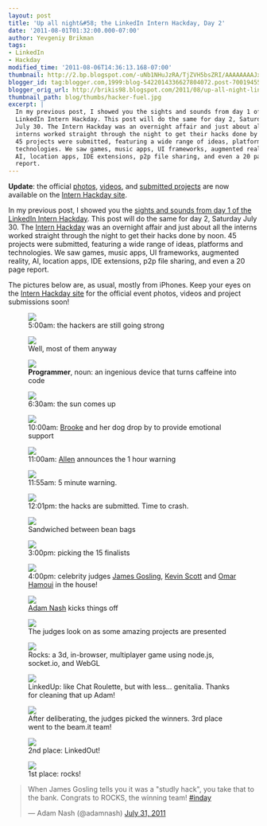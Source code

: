 ```yaml
---
layout: post
title: 'Up all night&#58; the LinkedIn Intern Hackday, Day 2'
date: '2011-08-01T01:32:00.000-07:00'
author: Yevgeniy Brikman
tags:
- LinkedIn
- Hackday
modified_time: '2011-08-06T14:36:13.168-07:00'
thumbnail: http://2.bp.blogspot.com/-uNb1NHuJzRA/TjZVH5bsZRI/AAAAAAAAJxA/scKJz54DITs/s72-c/IMG_0628.JPG
blogger_id: tag:blogger.com,1999:blog-5422014336627804072.post-7001945557527055189
blogger_orig_url: http://brikis98.blogspot.com/2011/08/up-all-night-linkedin-intern-hackday.html
thumbnail_path: blog/thumbs/hacker-fuel.jpg
excerpt: |
  In my previous post, I showed you the sights and sounds from day 1 of the 
  LinkedIn Intern Hackday. This post will do the same for day 2, Saturday 
  July 30. The Intern Hackday was an overnight affair and just about all the 
  interns worked straight through the night to get their hacks done by noon. 
  45 projects were submitted, featuring a wide range of ideas, platforms and 
  technologies. We saw games, music apps, UI frameworks, augmented reality, 
  AI, location apps, IDE extensions, p2p file sharing, and even a 20 page 
  report.
---
```


**Update**: the official [photos](http://hackday2011.linkedin.com/#pictures), 
[videos](http://hackday2011.linkedin.com/#%21video), and [submitted 
project](http://www.blogger.com/goog_443554179)*[s](http://hackday2011.linkedin.com/#%21projects)* 
are now available on the [Intern Hackday 
site](http://hackday2011.linkedin.com/).

In my previous post, I showed you the [sights and sounds from day 1 of the 
LinkedIn Intern 
Hackday](https://www.ybrikman.com/writing/2011/07/31/up-all-night-linkedin-intern-hackday/). 
This post will do the same for day 2, Saturday July 30. The [Intern 
Hackday](http://hackday2011.linkedin.com/) was an overnight affair and just 
about all the interns worked straight through the night to get their hacks 
done by noon. 45 projects were submitted, featuring a wide range of ideas, 
platforms and technologies. We saw games, music apps, UI frameworks, augmented 
reality, AI, location apps, IDE extensions, p2p file sharing, and even a 20 
page report. 

The pictures below are, as usual, mostly from iPhones. Keep your eyes on the 
[Intern Hackday site](http://hackday2011.linkedin.com/) for the official event 
photos, videos and project submissions soon! 

<figure>
  <a href="http://2.bp.blogspot.com/-uNb1NHuJzRA/TjZVH5bsZRI/AAAAAAAAJxA/scKJz54DITs/s1600/IMG_0628.JPG" target="_blank">
    <img src="http://2.bp.blogspot.com/-uNb1NHuJzRA/TjZVH5bsZRI/AAAAAAAAJxA/scKJz54DITs/s400/IMG_0628.JPG">
  </a>
  <figcaption>5:00am: the hackers are still going strong</figcaption>
</figure>
<figure>
  <a href="http://4.bp.blogspot.com/-wwo32PqKA0M/TjZVJIS98zI/AAAAAAAAJxI/qaSUuFuusgE/s1600/IMG_0630.JPG" target="_blank">
    <img src="http://4.bp.blogspot.com/-wwo32PqKA0M/TjZVJIS98zI/AAAAAAAAJxI/qaSUuFuusgE/s400/IMG_0630.JPG">
  </a>
  <figcaption>Well, most of them anyway</figcaption>
</figure>
<figure>
  <a href="http://3.bp.blogspot.com/-mSA64yGswLY/TjZXozvvjyI/AAAAAAAAJx0/SzdDpb0J9YE/s1600/hacker-fuel.jpg" target="_blank">
    <img src="http://3.bp.blogspot.com/-mSA64yGswLY/TjZXozvvjyI/AAAAAAAAJx0/SzdDpb0J9YE/s400/hacker-fuel.jpg">
  </a>
  <figcaption><b>Programmer</b>, noun: an ingenious device that turns caffeine into code</figcaption>
</figure>
<div class="separator" style="clear: both; text-align: center;"></div><figure>
  <a href="http://2.bp.blogspot.com/-CG2lDOkl6pg/TjZVKRku_DI/AAAAAAAAJxQ/qdPPDbeb50g/s1600/IMG_0632.JPG" target="_blank">
    <img src="http://2.bp.blogspot.com/-CG2lDOkl6pg/TjZVKRku_DI/AAAAAAAAJxQ/qdPPDbeb50g/s400/IMG_0632.JPG">
  </a>
  <figcaption>6:30am: the sun comes up</figcaption>
</figure>
<figure>
  <a href="http://2.bp.blogspot.com/-wtMvqfLWBfw/TjZVE_MtH_I/AAAAAAAAJws/5JCuHUUzcrU/s1600/206198_242564785766032_239016206120890_792177_4062642_n.jpg" target="_blank">
    <img src="http://2.bp.blogspot.com/-wtMvqfLWBfw/TjZVE_MtH_I/AAAAAAAAJws/5JCuHUUzcrU/s400/206198_242564785766032_239016206120890_792177_4062642_n.jpg">
  </a>
  <figcaption>10:00am: <a href="http://www.linkedin.com/in/brookelopez">Brooke</a> and her dog drop by to provide emotional support</figcaption>
</figure>
<figure>
  <a href="http://1.bp.blogspot.com/-taeUj2wG0lE/TjZVLATTUcI/AAAAAAAAJxU/DbhCvavuC7g/s1600/IMG_0633.JPG" target="_blank">
    <img src="http://1.bp.blogspot.com/-taeUj2wG0lE/TjZVLATTUcI/AAAAAAAAJxU/DbhCvavuC7g/s400/IMG_0633.JPG">
  </a>
  <figcaption>11:00am: <a href="http://www.linkedin.com/in/allenhom">Allen</a> announces the 1 hour warning</figcaption>
</figure>
<figure>
  <a href="http://4.bp.blogspot.com/-9yE-_Ez--0M/TjZVLh7CxlI/AAAAAAAAJxY/2ncCEh6s0a0/s1600/IMG_0634.JPG" target="_blank">
    <img src="http://4.bp.blogspot.com/-9yE-_Ez--0M/TjZVLh7CxlI/AAAAAAAAJxY/2ncCEh6s0a0/s400/IMG_0634.JPG">
  </a>
  <figcaption>11:55am: 5 minute warning.</figcaption>
</figure>
<figure>
  <a href="http://2.bp.blogspot.com/-ALKKrm7F2-o/TjZVFvxNGOI/AAAAAAAAJw0/ak862hU9JSU/s1600/IMG_0625.JPG" target="_blank">
    <img src="http://2.bp.blogspot.com/-ALKKrm7F2-o/TjZVFvxNGOI/AAAAAAAAJw0/ak862hU9JSU/s400/IMG_0625.JPG">
  </a>
  <figcaption>12:01pm: the hacks are submitted. Time to crash.</figcaption>
</figure>
<figure>
  <a href="http://2.bp.blogspot.com/-shy-ymTEE8o/TjZVGfqcbDI/AAAAAAAAJw4/H5IzLhFy3fk/s1600/IMG_0626.JPG" target="_blank">
    <img src="http://2.bp.blogspot.com/-shy-ymTEE8o/TjZVGfqcbDI/AAAAAAAAJw4/H5IzLhFy3fk/s400/IMG_0626.JPG">
  </a>
  <figcaption>Sandwiched between bean bags</figcaption>
</figure>
<figure>
  <a href="http://2.bp.blogspot.com/-gvEXrSMo-Mw/TjZVOUPusbI/AAAAAAAAJxs/b2Sg7CQ5KZo/s1600/IMG_0639.JPG" target="_blank">
    <img src="http://2.bp.blogspot.com/-gvEXrSMo-Mw/TjZVOUPusbI/AAAAAAAAJxs/b2Sg7CQ5KZo/s400/IMG_0639.JPG">
  </a>
  <figcaption>3:00pm: picking the 15 finalists</figcaption>
</figure>
<figure>
  <a href="http://2.bp.blogspot.com/-fxz-Wu-5Cgk/TjZVOw65phI/AAAAAAAAJxw/Cg9h7O2TDVA/s1600/IMG_0640.JPG" target="_blank">
    <img src="http://2.bp.blogspot.com/-fxz-Wu-5Cgk/TjZVOw65phI/AAAAAAAAJxw/Cg9h7O2TDVA/s400/IMG_0640.JPG">
  </a>
  <figcaption>4:00pm: celebrity judges <a href="http://www.linkedin.com/in/jamesgosling">James Gosling</a>, <a href="http://www.linkedin.com/in/jkevinscott">Kevin Scott</a> and <a href="http://www.linkedin.com/pub/omar-hamoui/0/5/216">Omar Hamoui</a> in the house!</figcaption>
</figure>
<figure>
  <a href="http://1.bp.blogspot.com/-FPEY1EHcXow/TjZeNOdMlgI/AAAAAAAAJx4/gMAHOEm7yps/s1600/3lfsc.jpg" target="_blank">
    <img src="http://1.bp.blogspot.com/-FPEY1EHcXow/TjZeNOdMlgI/AAAAAAAAJx4/gMAHOEm7yps/s400/3lfsc.jpg">
  </a>
  <figcaption><a href="http://www.linkedin.com/in/adamnash">Adam Nash</a> kicks things off</figcaption>
</figure>
<figure>
  <a href="http://1.bp.blogspot.com/-VMS3u9JD9sY/TjZfSLrD7OI/AAAAAAAAJx8/MGHEnWEfhik/s1600/l8yhi.jpg" target="_blank">
    <img src="http://1.bp.blogspot.com/-VMS3u9JD9sY/TjZfSLrD7OI/AAAAAAAAJx8/MGHEnWEfhik/s400/l8yhi.jpg">
  </a>
  <figcaption>The judges look on as some amazing projects are presented</figcaption>
</figure>
<figure>
  <a href="http://2.bp.blogspot.com/-WQoqixxMUiI/TjZgevcNFbI/AAAAAAAAJyY/uZ8XByRfers/s1600/198777_242705035752007_239016206120890_792793_4432063_n.jpg" target="_blank">
    <img src="http://2.bp.blogspot.com/-WQoqixxMUiI/TjZgevcNFbI/AAAAAAAAJyY/uZ8XByRfers/s320/198777_242705035752007_239016206120890_792793_4432063_n.jpg">
  </a>
  <figcaption>Rocks: a 3d, in-browser, multiplayer game using node.js, socket.io, and WebGL</figcaption>
</figure>
<figure>
  <a href="http://4.bp.blogspot.com/-VVcyaXD03HA/TjZfZ-4ykTI/AAAAAAAAJyQ/uAeYFH-t5PU/s1600/267272_242702332418944_239016206120890_792780_7214512_n.jpg" target="_blank">
    <img src="http://4.bp.blogspot.com/-VVcyaXD03HA/TjZfZ-4ykTI/AAAAAAAAJyQ/uAeYFH-t5PU/s400/267272_242702332418944_239016206120890_792780_7214512_n.jpg">
  </a>
  <figcaption>LinkedUp: like Chat Roulette, but with less... genitalia. Thanks for cleaning that up Adam!</figcaption>
</figure>
<figure>
  <a href="http://4.bp.blogspot.com/-8RCx92n9wXM/TjZhPLp7INI/AAAAAAAAJyc/sGU_Uh2VQnw/s1600/qz8jj.jpg" target="_blank">
    <img src="http://4.bp.blogspot.com/-8RCx92n9wXM/TjZhPLp7INI/AAAAAAAAJyc/sGU_Uh2VQnw/s400/qz8jj.jpg">
  </a>
  <figcaption>After deliberating, the judges picked the winners. 3rd place went to the beam.it team!</figcaption>
</figure>
<div class="separator" style="clear: both; text-align: center;"></div><figure>
  <a href="http://2.bp.blogspot.com/-QzzXGaOE9C4/TjZfafcvyiI/AAAAAAAAJyU/SNQMFHADzpw/s1600/elbrs.jpg" target="_blank">
    <img src="http://2.bp.blogspot.com/-QzzXGaOE9C4/TjZfafcvyiI/AAAAAAAAJyU/SNQMFHADzpw/s400/elbrs.jpg">
  </a>
  <figcaption>2nd place: LinkedOut!</figcaption>
</figure>
<figure>
  <a href="http://2.bp.blogspot.com/-BLt1CLjb_Xk/TjZfVpRs-AI/AAAAAAAAJyE/MiIvhddXthA/s1600/65ueb.jpg" target="_blank">
    <img src="http://2.bp.blogspot.com/-BLt1CLjb_Xk/TjZfVpRs-AI/AAAAAAAAJyE/MiIvhddXthA/s400/65ueb.jpg">
  </a>
  <figcaption>1st place: rocks!</figcaption>
</figure>

<blockquote class="twitter-tweet" lang="en"><p>When James Gosling tells you it was a &quot;studly hack&quot;, you take that to the bank. Congrats to ROCKS, the winning team! <a href="https://twitter.com/hashtag/inday?src=hash">#inday</a></p>&mdash; Adam Nash (@adamnash) <a href="https://twitter.com/adamnash/status/97481275065110528">July 31, 2011</a></blockquote>
<script async src="//platform.twitter.com/widgets.js" charset="utf-8"></script>